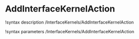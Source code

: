 <!-- MOOSE Documentation Stub: Remove this when content is added. -->

# AddInterfaceKernelAction

!syntax description /InterfaceKernels/AddInterfaceKernelAction

!syntax parameters /InterfaceKernels/AddInterfaceKernelAction
